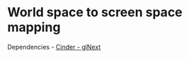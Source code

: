 # World space to screen space mapping

Dependencies - [Cinder - glNext](https://github.com/cinder/Cinder/tree/glNext)